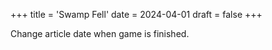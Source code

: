 +++
title = 'Swamp Fell'
date = 2024-04-01
draft = false
+++

Change article date when game is finished.